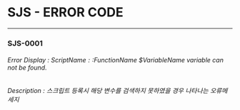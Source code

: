 # SJS - ERROR CODE

---

### SJS-0001

###### Error Display : $ScriptName::$FunctionName $VariableName variable can not be found.

###### Description : 스크립트 등록시 해당 변수를 검색하지 못하였을 경우 나타나는 오류메세지





